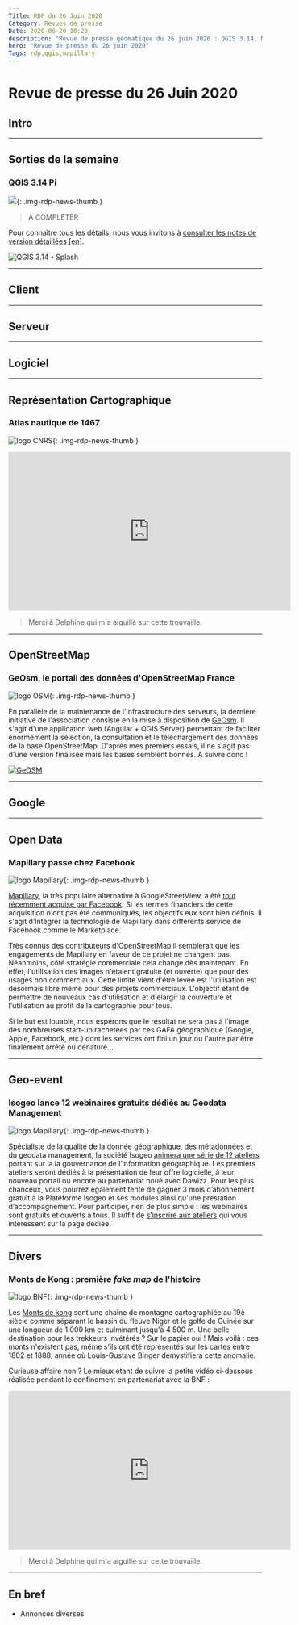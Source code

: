 ```yaml
---
Title: RDP du 26 Juin 2020
Category: Revues de presse
Date: 2020-06-20 10:20
description: "Revue de presse géomatique du 26 juin 2020 : QGIS 3.14, Mapillary rachetée par Facebook"
hero: "Revue de presse du 26 juin 2020"
Tags: rdp,qgis,mapillary
---
```


# Revue de presse du 26 Juin 2020

## Intro

----

## Sorties de la semaine

### QGIS 3.14 Pi

![](https://cdn.geotribu.fr/img/logos-icones/logiciels_librairies/qgis.png){: .img-rdp-news-thumb }

> A COMPLETER

Pour connaître tous les détails, nous vous invitons à [consulter les notes de version détaillées [en]](https://qgis.org/fr/site/forusers/visualchangelog314/).

![QGIS 3.14 - Splash](https://cdn.geotribu.fr/img/external/qgis/qgis_splash_314_pi.jpeg)

----

## Client

----

## Serveur

----

## Logiciel

----

## Représentation Cartographique

### Atlas nautique de 1467

![logo CNRS](https://cdn.geotribu.fr/img/logos-icones/entreprises_association/cnrs.png){: .img-rdp-news-thumb }

<iframe width="560" height="315" src="https://www.youtube-nocookie.com/embed/TV-PLYxSY2Q" frameborder="0" allow="accelerometer; autoplay; encrypted-media; gyroscope; picture-in-picture" allowfullscreen></iframe>

> Merci à Delphine qui m'a aiguillé sur cette trouvaille.

----

## OpenStreetMap

### GeOsm, le portail des données d'OpenStreetMap France

![logo OSM](https://cdn.geotribu.fr/img/logos-icones/OpenStreetMap/Openstreetmap.png){: .img-rdp-news-thumb }

En parallèle de la maintenance de l'infrastructure des serveurs, la dernière initiative de l'association consiste en la mise à disposition de [GeOsm](http://geosm.openstreetmap.fr/). Il s'agit d'une application web (Angular + QGIS Server) permettant de faciliter énormément la sélection, la consultation et le téléchargement des données de la base OpenStreetMap. D'après mes premiers essais, il ne s'agit pas d'une version finalisée mais les bases semblent bonnes. A suivre donc !

[![GeOSM](https://cdn.geotribu.fr/img/articles-blog-rdp/capture-ecran/geosm_osm_france.jpg)](http://geosm.openstreetmap.fr/)

----

## Google

----

## Open Data

### Mapillary passe chez Facebook

![logo Mapillary](https://cdn.geotribu.fr/img/logos-icones/entreprises_association/mapillary.jpeg){: .img-rdp-news-thumb }

[Mapillary](https://www.mapillary.com/), la très populaire alternative à GoogleStreetView, a été [tout récemment acquise par Facebook](https://blog.mapillary.com/news/2020/06/18/Mapillary-joins-Facebook.html). Si les termes financiers de cette acquisition n'ont pas été communiqués, les objectifs eux sont bien définis. Il s'agit d'intégrer la technologie de Mapillary dans différents service de Facebook comme le Marketplace.

Très connus des contributeurs d'OpenStreetMap il semblerait que les engagements de Mapillary en faveur de ce projet ne changent pas. Néanmoins, côté stratégie commerciale cela change dès maintenant. En effet, l'utilisation des images n'étaient  gratuite (et ouverte) que pour des usages non commerciaux. Cette limite vient d'être levée est l'utilisation est désormais libre même pour des projets commerciaux. L'objectif étant de permettre de nouveaux cas d'utilisation et d'élargir la couverture et l'utilisation au profit de la cartographie pour tous.

Si le but est louable, nous espérons que le résultat ne sera pas à l'image des nombreuses start-up rachetées par ces GAFA géographique (Google, Apple, Facebook, etc.) dont les services ont fini un jour ou l'autre par être finalement arrêté ou dénaturé...

----

## Geo-event

### Isogeo lance 12 webinaires gratuits dédiés au Geodata Management

![logo Mapillary](https://cdn.geotribu.fr/img/logos-icones/entreprises_association/isogeo_icone.png){: .img-rdp-news-thumb }

Spécialiste de la qualité de la donnée géographique, des métadonnées et du geodata management, la société Isogeo [animera une série de 12 ateliers]( https://www.isogeo.com/blog-et-actus/2020/06/18/Webinaires-Isogeo-Saison-7-demander-le-programme) portant sur la la gouvernance de l’information géographique. Les premiers ateliers seront dédiés à la présentation de leur offre logicielle, à leur nouveau portail ou encore au partenariat noué avec Dawizz. Pour les plus chanceux, vous pourrez également tenté de gagner 3 mois d’abonnement gratuit à la Plateforme Isogeo et ses modules ainsi qu'une prestation d’accompagnement. Pour participer, rien de plus simple : les webinaires sont gratuits et ouverts à tous. Il suffit de [s’inscrire aux ateliers]( https://www.isogeo.com/blog-et-actus/2020/06/18/Webinaires-Isogeo-Saison-7-demander-le-programme) qui vous intéressent sur la page dédiée.

----

## Divers

### Monts de Kong : première *fake map* de l'histoire

![logo BNF](https://cdn.geotribu.fr/img/logos-icones/bnf.jpg){: .img-rdp-news-thumb }

Les [Monts de kong](https://fr.wikipedia.org/wiki/Monts_de_Kong) sont une chaîne de montagne cartographiée au 19è siècle comme séparant le bassin du fleuve Niger et le golfe de Guinée sur une longueur de 1 000 km et culminant jusqu'à 4 500 m. Une belle destination pour les trekkeurs invétérés ? Sur le papier oui ! Mais voilà : ces monts n'existent pas, même s'ils ont été représentés sur les cartes entre 1802 et 1888, année où Louis-Gustave Binger démystifiera cette anomalie.

Curieuse affaire non ? Le mieux étant de suivre la petite vidéo ci-dessous réalisée pendant le confinement en partenariat avec la BNF :

<iframe width="560" height="315" src="https://www.youtube-nocookie.com/embed/-umpxKH-Ats" frameborder="0" allow="accelerometer; autoplay; encrypted-media; gyroscope; picture-in-picture" allowfullscreen></iframe>

> Merci à Delphine qui m'a aiguillé sur cette trouvaille.

----

## En bref

- Annonces diverses

